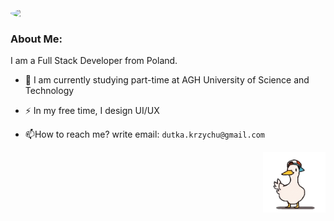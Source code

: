<div id="header" align="center" style="display: flex; flex-direction: column;">
  <img src="https://avatars.githubusercontent.com/u/58360773?s=400&u=09a1faf993fb1893577b7ae2a06e9b177f4150c3&v=4" width="100" style="border-radius:100%"/>
    <img src="https://komarev.com/ghpvc/?username=SquirrelPL&style=flat-square&color=orange" alt=""/>
</div>


### About Me:
I am a Full Stack Developer from Poland.

- :telescope: I am currently studying part-time at AGH University of Science and Technology

- :zap: In my free time, I design UI/UX

- :mailbox:How to reach me? write email: `dutka.krzychu@gmail.com`

<p align="right">
        <img src="https://github.com/SquirrelPL/SquirrelPL/blob/main/96c.gif" width="100"
            alt="Every repo here is BeerWare!">
</p>


